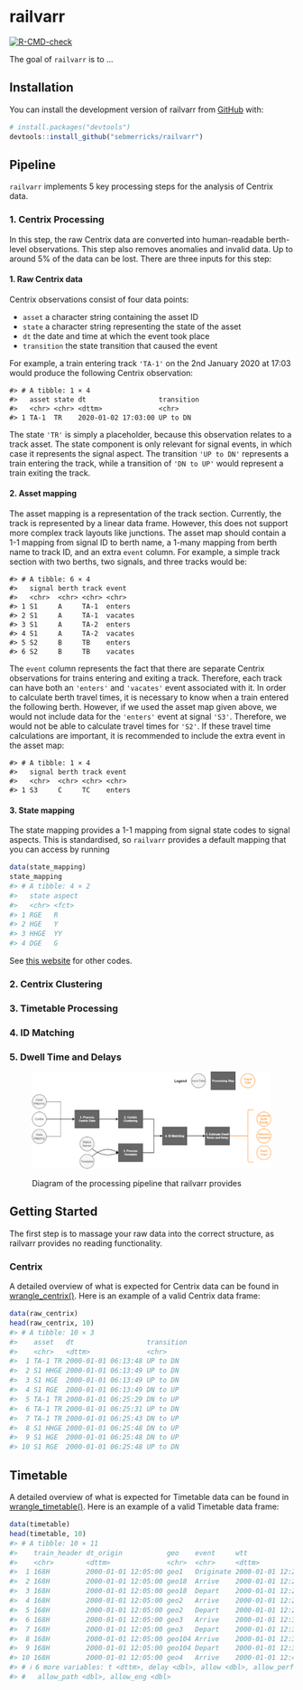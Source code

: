 <!-- README.md is generated from README.Rmd. Please edit that file -->

# railvarr

<!-- badges: start -->

[![R-CMD-check](https://github.com/sebmerricks/railvarr/actions/workflows/R-CMD-check.yaml/badge.svg)](https://github.com/sebmerricks/railvarr/actions/workflows/R-CMD-check.yaml)

<!-- badges: end -->

The goal of `railvarr` is to ...

## Installation

You can install the development version of railvarr from [GitHub](https://github.com/) with:

``` r
# install.packages("devtools")
devtools::install_github("sebmerricks/railvarr")
```

## Pipeline

`railvarr` implements 5 key processing steps for the analysis of Centrix data.

### 1. Centrix Processing

In this step, the raw Centrix data are converted into human-readable berth-level observations. This step also removes anomalies and invalid data. Up to around 5% of the data can be lost. There are three inputs for this step:

#### 1. Raw Centrix data

Centrix observations consist of four data points:

-   `asset` a character string containing the asset ID
-   `state` a character string representing the state of the asset
-   `dt` the date and time at which the event took place
-   `transition` the state transition that caused the event

For example, a train entering track `'TA-1'` on the 2nd January 2020 at 17:03 would produce the following Centrix observation:

```         
#> # A tibble: 1 × 4
#>   asset state dt                  transition
#>   <chr> <chr> <dttm>              <chr>     
#> 1 TA-1  TR    2020-01-02 17:03:00 UP to DN
```

The state `'TR'` is simply a placeholder, because this observation relates to a track asset. The state component is only relevant for signal events, in which case it represents the signal aspect. The transition `'UP to DN'` represents a train entering the track, while a transition of `'DN to UP'` would represent a train exiting the track.

#### 2. Asset mapping

The asset mapping is a representation of the track section. Currently, the track is represented by a linear data frame. However, this does not support more complex track layouts like junctions. The asset map should contain a 1-1 mapping from signal ID to berth name, a 1-many mapping from berth name to track ID, and an extra `event` column. For example, a simple track section with two berths, two signals, and three tracks would be:

```         
#> # A tibble: 6 × 4
#>   signal berth track event  
#>   <chr>  <chr> <chr> <chr>  
#> 1 S1     A     TA-1  enters 
#> 2 S1     A     TA-1  vacates
#> 3 S1     A     TA-2  enters 
#> 4 S1     A     TA-2  vacates
#> 5 S2     B     TB    enters 
#> 6 S2     B     TB    vacates
```

The `event` column represents the fact that there are separate Centrix observations for trains entering and exiting a track. Therefore, each track can have both an `'enters'` and `'vacates'` event associated with it. In order to calculate berth travel times, it is necessary to know when a train entered the following berth. However, if we used the asset map given above, we would not include data for the `'enters'` event at signal `'S3'`. Therefore, we would not be able to calculate travel times for `'S2'`. If these travel time calculations are important, it is recommended to include the extra event in the asset map:

```         
#> # A tibble: 1 × 4
#>   signal berth track event 
#>   <chr>  <chr> <chr> <chr> 
#> 1 S3     C     TC    enters
```

#### 3. State mapping

The state mapping provides a 1-1 mapping from signal state codes to signal aspects. This is standardised, so `railvarr` provides a default mapping that you can access by running

``` r
data(state_mapping)
state_mapping
#> # A tibble: 4 × 2
#>   state aspect
#>   <chr> <fct> 
#> 1 RGE   R     
#> 2 HGE   Y     
#> 3 HHGE  YY    
#> 4 DGE   G
```

See [this website](https://wiki.openraildata.com/index.php/Signalling_Nomenclature#Signals) for other codes.

### 2. Centrix Clustering

### 3. Timetable Processing

### 4. ID Matching

### 5. Dwell Time and Delays

<figure>

<img src="man/figures/README-pipeline.PNG" alt="Diagram of the processing pipeline that railvarr provides"/>

<figcaption aria-hidden="true">

Diagram of the processing pipeline that railvarr provides

</figcaption>

</figure>

## Getting Started

The first step is to massage your raw data into the correct structure, as railvarr provides no reading functionality.

### Centrix

A detailed overview of what is expected for Centrix data can be found in [wrangle_centrix()](https://sebmerricks.github.io/railvarr/reference/wrangle_centrix.html). Here is an example of a valid Centrix data frame:

``` r
data(raw_centrix)
head(raw_centrix, 10)
#> # A tibble: 10 × 3
#>    asset   dt                  transition
#>    <chr>   <dttm>              <chr>     
#>  1 TA-1 TR 2000-01-01 06:13:48 UP to DN  
#>  2 S1 HHGE 2000-01-01 06:13:49 UP to DN  
#>  3 S1 HGE  2000-01-01 06:13:49 UP to DN  
#>  4 S1 RGE  2000-01-01 06:13:49 DN to UP  
#>  5 TA-1 TR 2000-01-01 06:25:29 DN to UP  
#>  6 TA-1 TR 2000-01-01 06:25:31 UP to DN  
#>  7 TA-1 TR 2000-01-01 06:25:43 DN to UP  
#>  8 S1 HHGE 2000-01-01 06:25:48 DN to UP  
#>  9 S1 HGE  2000-01-01 06:25:48 DN to UP  
#> 10 S1 RGE  2000-01-01 06:25:48 UP to DN
```

## Timetable

A detailed overview of what is expected for Timetable data can be found in [wrangle_timetable()](https://sebmerricks.github.io/railvarr/reference/wrangle_timetable.html). Here is an example of a valid Timetable data frame:

``` r
data(timetable)
head(timetable, 10)
#> # A tibble: 10 × 11
#>    train_header dt_origin           geo    event     wtt                
#>    <chr>        <dttm>              <chr>  <chr>     <dttm>             
#>  1 168H         2000-01-01 12:05:00 geo1   Originate 2000-01-01 12:20:00
#>  2 168H         2000-01-01 12:05:00 geo18  Arrive    2000-01-01 12:23:00
#>  3 168H         2000-01-01 12:05:00 geo18  Depart    2000-01-01 12:24:00
#>  4 168H         2000-01-01 12:05:00 geo2   Arrive    2000-01-01 12:28:00
#>  5 168H         2000-01-01 12:05:00 geo2   Depart    2000-01-01 12:29:00
#>  6 168H         2000-01-01 12:05:00 geo3   Arrive    2000-01-01 12:35:30
#>  7 168H         2000-01-01 12:05:00 geo3   Depart    2000-01-01 12:36:30
#>  8 168H         2000-01-01 12:05:00 geo104 Arrive    2000-01-01 12:39:00
#>  9 168H         2000-01-01 12:05:00 geo104 Depart    2000-01-01 12:39:30
#> 10 168H         2000-01-01 12:05:00 geo4   Arrive    2000-01-01 12:41:30
#> # ℹ 6 more variables: t <dttm>, delay <dbl>, allow <dbl>, allow_perf <dbl>,
#> #   allow_path <dbl>, allow_eng <dbl>
```
